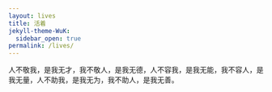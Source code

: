 ```yaml
---
layout: lives
title: 活着
jekyll-theme-WuK:
  sidebar_open: true
permalink: /lives/
---
```


人不敬我，是我无才，我不敬人，是我无德，人不容我，是我无能，我不容人，是我无量，人不助我，是我无为，我不助人，是我无善。</br>
